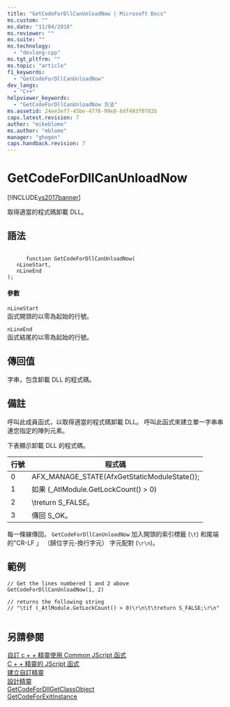 ```yaml
---
title: "GetCodeForDllCanUnloadNow | Microsoft Docs"
ms.custom: ""
ms.date: "11/04/2016"
ms.reviewer: ""
ms.suite: ""
ms.technology: 
  - "devlang-cpp"
ms.tgt_pltfrm: ""
ms.topic: "article"
f1_keywords: 
  - "GetCodeForDllCanUnloadNow"
dev_langs: 
  - "C++"
helpviewer_keywords: 
  - "GetCodeForDllCanUnloadNow 方法"
ms.assetid: 24ee3ef7-45be-4778-99e8-6df493f0782b
caps.latest.revision: 7
author: "mikeblome"
ms.author: "mblome"
manager: "ghogen"
caps.handback.revision: 7
---
```

# GetCodeForDllCanUnloadNow
[!INCLUDE[vs2017banner](../assembler/inline/includes/vs2017banner.md)]

取得適當的程式碼卸載 DLL。  
  
## <a name="syntax"></a>語法  
  
```  
  
      function GetCodeForDllCanUnloadNow(   
   nLineStart,   
   nLineEnd    
);  
```  
  
#### <a name="parameters"></a>參數  
 `nLineStart`  
 函式開頭的以零為起始的行號。  
  
 `nLineEnd`  
 函式結尾的以零為起始的行號。  
  
## <a name="return-value"></a>傳回值  
 字串，包含卸載 DLL 的程式碼。  
  
## <a name="remarks"></a>備註  
 呼叫此成員函式，以取得適當的程式碼卸載 DLL。 呼叫此函式來建立單一字串串連您指定的陣列元素。  
  
 下表顯示卸載 DLL 的程式碼。  
  
|行號|程式碼|  
|-----------------|----------|  
|0|AFX_MANAGE_STATE(AfxGetStaticModuleState());|  
|1|如果 (_AtlModule.GetLockCount() > 0)|  
|2|\treturn S_FALSE。|  
|3|傳回 S_OK。|  
  
 每一條線傳回， `GetCodeForDllCanUnloadNow` 加入開頭的索引標籤 (`\t`) 和尾端的"CR-LF 」 （歸位字元-換行字元） 字元配對 (`\r\n`)。  
  
## <a name="example"></a>範例  
  
```  
// Get the lines numbered 1 and 2 above  
GetCodeForDllCanUnloadNow(1, 2)  
  
// returns the following string  
// "\tif (_AtlModule.GetLockCount() > 0)\r\n\t\treturn S_FALSE;\r\n"  
  
```  
  
## <a name="see-also"></a>另請參閱  
 [自訂 c + + 精靈使用 Common JScript 函式](../ide/customizing-cpp-wizards-with-common-jscript-functions.md)   
 [C + + 精靈的 JScript 函式](../ide/jscript-functions-for-cpp-wizards.md)   
 [建立自訂精靈](../ide/creating-a-custom-wizard.md)   
 [設計精靈](../ide/designing-a-wizard.md)   
 [GetCodeForDllGetClassObject](../ide/getcodefordllgetclassobject.md)   
 [GetCodeForExitInstance](../ide/getcodeforexitinstance.md)